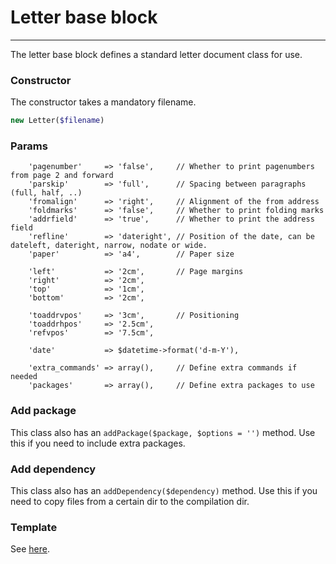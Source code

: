 # Letter base block
-------------------------------

The letter base block defines a standard letter document class for use.

### Constructor

The constructor takes a mandatory filename.

```php
new Letter($filename)
```

### Params

```
    'pagenumber'     => 'false',     // Whether to print pagenumbers from page 2 and forward
    'parskip'        => 'full',      // Spacing between paragraphs (full, half, ..)
    'fromalign'      => 'right',     // Alignment of the from address
    'foldmarks'      => 'false',     // Whether to print folding marks
    'addrfield'      => 'true',      // Whether to print the address field
    'refline'        => 'dateright', // Position of the date, can be dateleft, dateright, narrow, nodate or wide.
    'paper'          => 'a4',        // Paper size

    'left'           => '2cm',       // Page margins
    'right'          => '2cm',
    'top'            => '1cm',
    'bottom'         => '2cm',

    'toaddrvpos'     => '3cm',       // Positioning
    'toaddrhpos'     => '2.5cm',
    'refvpos'        => '7.5cm',

    'date'           => $datetime->format('d-m-Y'),

    'extra_commands' => array(),     // Define extra commands if needed
    'packages'       => array(),     // Define extra packages to use
```

### Add package

This class also has an `addPackage($package, $options = '')` method. Use this if you need to include extra packages.

### Add dependency

This class also has an `addDependency($dependency)` method. Use this if you need to copy files from a certain dir to the compilation dir.

### Template

See [here](https://github.com/bobvandevijver/latex-bundle/blob/master/Resources/views/Base/letter.tex.twig).